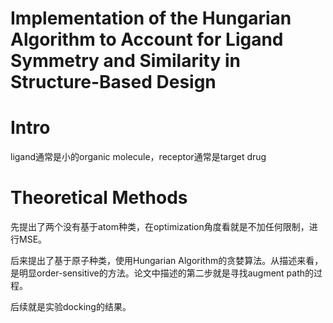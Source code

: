 # Implementation of the Hungarian Algorithm to Account for Ligand Symmetry and Similarity in Structure-Based Design

# Intro

ligand通常是小的organic molecule，receptor通常是target drug

# Theoretical Methods

先提出了两个没有基于atom种类，在optimization角度看就是不加任何限制，进行MSE。

后来提出了基于原子种类，使用Hungarian Algorithm的贪婪算法。从描述来看，是明显order-sensitive的方法。论文中描述的第二步就是寻找augment path的过程。

后续就是实验docking的结果。